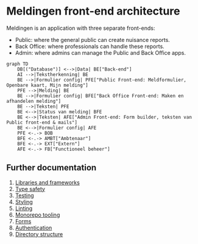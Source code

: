 <!-- @license CC0-1.0 -->

# Meldingen front-end architecture

Meldingen is an application with three separate front-ends:

- Public: where the general public can create nuisance reports.
- Back Office: where professionals can handle these reports.
- Admin: where admins can manage the Public and Back Office apps.

```mermaid
graph TD
    DB[("Database")] <-->|Data| BE["Back-end"]
    AI -->|Tekstherkenning| BE
    BE -->|Formulier config| PFE["Public Front-end: Meldformulier, Openbare kaart, Mijn melding"]
    PFE -->|Melding| BE
    BE -->|Formulier config| BFE["Back Office Front-end: Maken en afhandelen melding"]
    BE -->|Teksten| PFE
    BE <-->|Status van melding| BFE
    BE <-->|Teksten| AFE["Admin Front-end: Form builder, teksten van Public front-end & mails"]
    BE <-->|Formulier config| AFE
    PFE <-.-> BOB
    BFE <-.-> AMBT["Ambtenaar"]
    BFE <-.-> EXT["Extern"]
    AFE <-.-> FB["Functioneel beheer"]
```

## Further documentation

1. [Libraries and frameworks](./0001-libraries-and-frameworks.md)
2. [Type safety](./0002-type-safety.md)
3. [Testing](./0003-testing.md)
4. [Styling](./0004-styling.md)
5. [Linting](./0005-linting.md)
6. [Monorepo tooling](./0006-monorepo-tooling.md)
7. [Forms](./0007-forms.md)
8. [Authentication](./0008-authentication.md)
9. [Directory structure](./0009-directory-structure.md)
